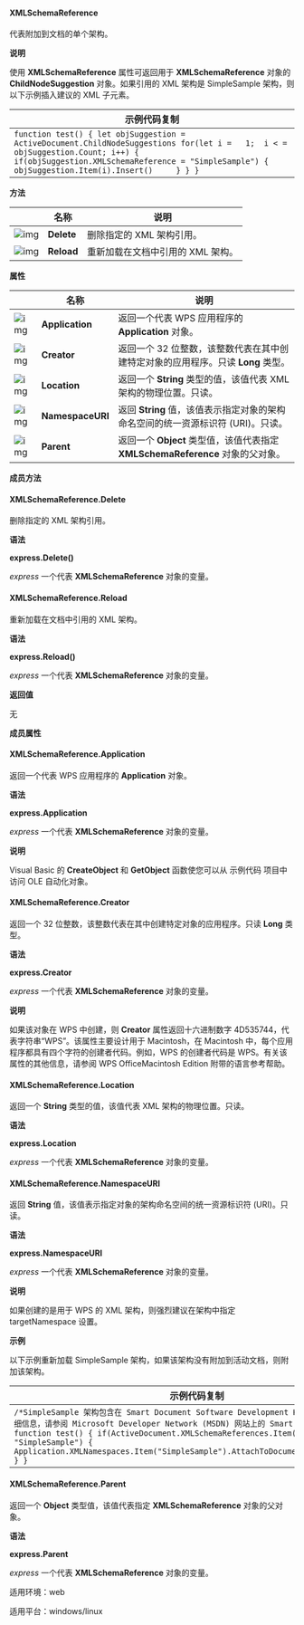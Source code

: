 #### **XMLSchemaReference**



代表附加到文档的单个架构。

**说明**

使用 **XMLSchemaReference** 属性可返回用于 **XMLSchemaReference** 对象的 **ChildNodeSuggestion** 对象。如果引用的 XML 架构是 SimpleSample 架构，则以下示例插入建议的 XML 子元素。

| 示例代码复制                                                 |
| ------------------------------------------------------------ |
| `function test() { let objSuggestion = ActiveDocument.ChildNodeSuggestions for(let i =   1;  i < =  objSuggestion.Count; i++) {         if(objSuggestion.XMLSchemaReference = "SimpleSample") {         objSuggestion.Item(i).Insert()     } } }` |

**方法**

|                                                              | 名称       | 说明                              |
| ------------------------------------------------------------ | ---------- | --------------------------------- |
| ![img](https://qn.cache.wpscdn.cn/encs/doc/office_v19/gif/methods.gif) | **Delete** | 删除指定的 XML 架构引用。         |
| ![img](https://qn.cache.wpscdn.cn/encs/doc/office_v19/gif/methods.gif) | **Reload** | 重新加载在文档中引用的 XML 架构。 |

**属性**

|                                                              | 名称             | 说明                                                         |
| ------------------------------------------------------------ | ---------------- | ------------------------------------------------------------ |
| ![img](https://qn.cache.wpscdn.cn/encs/doc/office_v19/gif/properties.gif) | **Application**  | 返回一个代表 WPS 应用程序的 **Application** 对象。           |
| ![img](https://qn.cache.wpscdn.cn/encs/doc/office_v19/gif/properties.gif) | **Creator**      | 返回一个 32 位整数，该整数代表在其中创建特定对象的应用程序。只读 **Long** 类型。 |
| ![img](https://qn.cache.wpscdn.cn/encs/doc/office_v19/gif/properties.gif) | **Location**     | 返回一个 **String** 类型的值，该值代表 XML 架构的物理位置。只读。 |
| ![img](https://qn.cache.wpscdn.cn/encs/doc/office_v19/gif/properties.gif) | **NamespaceURI** | 返回 **String** 值，该值表示指定对象的架构命名空间的统一资源标识符 (URI)。只读。 |
| ![img](https://qn.cache.wpscdn.cn/encs/doc/office_v19/gif/properties.gif) | **Parent**       | 返回一个 **Object** 类型值，该值代表指定 **XMLSchemaReference** 对象的父对象。 |

**成员方法**

#### **XMLSchemaReference.Delete**

删除指定的 XML 架构引用。

**语法**

**express.Delete()**

*express*   一个代表 **XMLSchemaReference** 对象的变量。

#### **XMLSchemaReference.Reload**

重新加载在文档中引用的 XML 架构。

**语法**

**express.Reload()**

*express*   一个代表 **XMLSchemaReference** 对象的变量。

**返回值**

无

**成员属性**

#### **XMLSchemaReference.Application**

返回一个代表 WPS 应用程序的 **Application** 对象。

**语法**

**express.Application**

*express*   一个代表 **XMLSchemaReference** 对象的变量。

**说明**

Visual Basic 的 **CreateObject** 和 **GetObject** 函数使您可以从 示例代码 项目中访问 OLE 自动化对象。

#### **XMLSchemaReference.Creator**

返回一个 32 位整数，该整数代表在其中创建特定对象的应用程序。只读 **Long** 类型。

**语法**

**express.Creator**

*express*   一个代表 **XMLSchemaReference** 对象的变量。

**说明**

如果该对象在 WPS 中创建，则 **Creator** 属性返回十六进制数字 4D535744，代表字符串“WPS”。该属性主要设计用于 Macintosh，在 Macintosh 中，每个应用程序都具有四个字符的创建者代码。例如，WPS 的创建者代码是 WPS。有关该属性的其他信息，请参阅 WPS OfficeMacintosh Edition 附带的语言参考帮助。

#### **XMLSchemaReference.Location**

返回一个 **String** 类型的值，该值代表 XML 架构的物理位置。只读。

**语法**

**express.Location**

*express*   一个代表 **XMLSchemaReference** 对象的变量。

#### **XMLSchemaReference.NamespaceURI**

返回 **String** 值，该值表示指定对象的架构命名空间的统一资源标识符 (URI)。只读。

**语法**

**express.NamespaceURI**

*express*   一个代表 **XMLSchemaReference** 对象的变量。

**说明**

如果创建的是用于 WPS 的 XML 架构，则强烈建议在架构中指定 targetNamespace 设置。

**示例**

以下示例重新加载 SimpleSample 架构，如果该架构没有附加到活动文档，则附加该架构。

| 示例代码复制                                                 |
| ------------------------------------------------------------ |
| `/*SimpleSample 架构包含在 Smart Document Software Development Kit (SDK) 中。有关详细信息，请参阅 Microsoft Developer Network (MSDN) 网站上的 Smart Document SDK。*/ function test() { if(ActiveDocument.XMLSchemaReferences.Item(1).NamespaceURI != "SimpleSample") {     Application.XMLNamespaces.Item("SimpleSample").AttachToDocument(ActiveDocument) } }` |

#### **XMLSchemaReference.Parent**

返回一个 **Object** 类型值，该值代表指定 **XMLSchemaReference** 对象的父对象。

**语法**

**express.Parent**

*express*   一个代表 **XMLSchemaReference** 对象的变量。

适用环境：web

适用平台：windows/linux